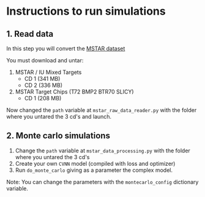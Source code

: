 # Instructions to run simulations

## 1. Read data

In this step you will convert the [MSTAR dataset](https://www.sdms.afrl.af.mil/index.php?collection=mstar)

You must download and untar:

1. MSTAR / IU Mixed Targets
    - CD 1 (341 MB)
    - CD 2 (336 MB)
2. MSTAR Target Chips (T72 BMP2 BTR70 SLICY)
    - CD 1 (208 MB)

Now changed the `path` variable at `mstar_raw_data_reader.py` with the folder where you untared the 3 cd's and launch.

## 2. Monte carlo simulations

1. Change the `path` variable at `mstar_data_processing.py` with the folder where you untared the 3 cd's 
2. Create your own `CVNN` model (compiled with loss and optimizer)
3. Run `do_monte_carlo` giving as a parameter the complex model.

Note: You can change the parameters with the `montecarlo_config` dictionary variable.